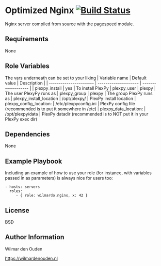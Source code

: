 Optimized Nginx [![Build Status](https://travis-ci.org/wilmardo/ansible-nginx.svg?branch=master)](https://travis-ci.org/wilmardo/ansible-nginx)
=========

Nginx server compiled from source with the pagespeed module.

Requirements
------------

None

Role Variables
--------------

The vars underneath can be set to your liking
| Variable name           | Default value         | Description         |
| ----------------------- | --------------------- | ------------------- |
| plexpy_install          | yes                   | To install PlexPy
| plexpy_user             | plexpy                | The user PlexyPy runs as
| plexpy_group            | plexpy                | The group PlexPy runs as
| plexpy_install_location | /opt/plexpy/          | PlexPy install location
| plexpy_config_location: | /etc/plexpyconfig.ini | PlexPy config file (recommended is to put it somewhere in /etc)
| plexpy_data_location:   | /opt/plexpy/data      | PlexPy datadir (recommended is to NOT put it in your PlexPy exec dir)

Dependencies
------------

None

Example Playbook
----------------

Including an example of how to use your role (for instance, with variables passed in as parameters) is always nice for users too:

    - hosts: servers
      roles:
         - { role: wilmardo.nginx, x: 42 }

License
-------

BSD

Author Information
------------------

Wilmar den Ouden

https://wilmardenouden.nl